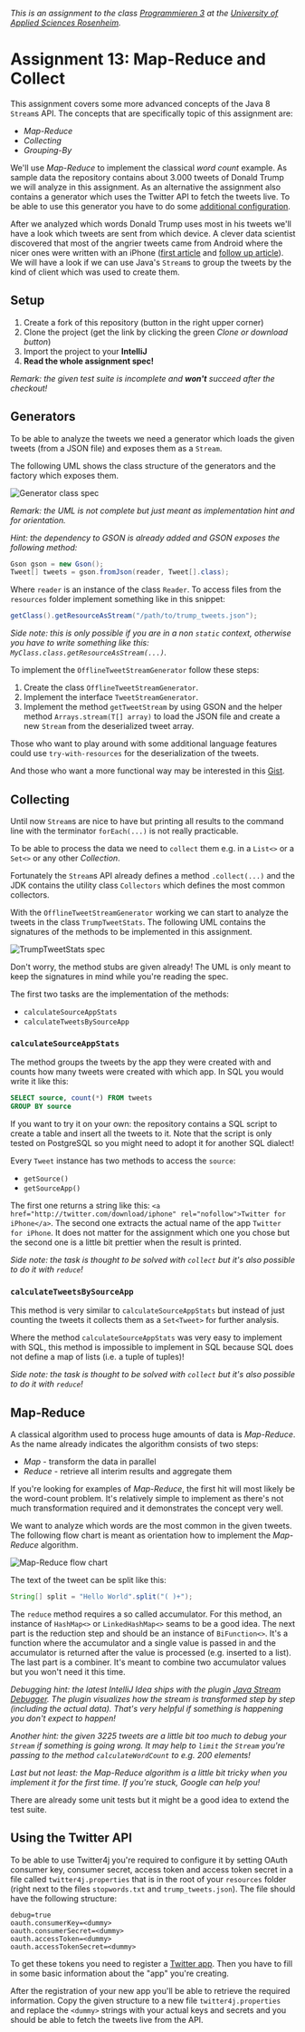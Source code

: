 _This is an assignment to the class [Programmieren 3](https://hsro-inf-prg3.github.io) at the [University of Applied Sciences Rosenheim](http://www.fh-rosenheim.de)._

# Assignment 13: Map-Reduce and Collect

This assignment covers some more advanced concepts of the Java 8 `Stream`s API.
The concepts that are specifically topic of this assignment are:

* _Map-Reduce_
* _Collecting_
* _Grouping-By_

We'll use _Map-Reduce_ to implement the classical _word count_ example.
As sample data the repository contains about 3.000 tweets of Donald Trump we will analyze in this assignment.
As an alternative the assignment also contains a generator which uses the Twitter API to fetch the tweets live.
To be able to use this generator you have to do some [additional configuration](#using-the-twitter-api).

After we analyzed which words Donald Trump uses most in his tweets we'll have a look which tweets are sent from which device.
A clever data scientist discovered that most of the angrier tweets came from Android where the nicer ones were written with an iPhone ([first article](http://varianceexplained.org/r/trump-tweets/) and [follow up article](http://varianceexplained.org/r/trump-followup/)).
We will have a look if we can use Java's `Stream`s to group the tweets by the kind of client which was used to create them.

## Setup

1. Create a fork of this repository (button in the right upper corner)
1. Clone the project (get the link by clicking the green _Clone or download button_)
1. Import the project to your **IntelliJ**
1. **Read the whole assignment spec!**

_Remark: the given test suite is incomplete and **won't** succeed after the checkout!_

## Generators

To be able to analyze the tweets we need a generator which loads the given tweets (from a JSON file) and exposes them as a `Stream`.

The following UML shows the class structure of the generators and the factory which exposes them.

![Generator class spec](./assets/images/GeneratorSpec.svg)

_Remark: the UML is not complete but just meant as implementation hint and for orientation._

_Hint: the dependency to GSON is already added and GSON exposes the following method:_

```java
Gson gson = new Gson();
Tweet[] tweets = gson.fromJson(reader, Tweet[].class);
```

Where `reader` is an instance of the class `Reader`.
To access files from the `resources` folder implement something like in this snippet:

```java
getClass().getResourceAsStream("/path/to/trump_tweets.json");
```

_Side note: this is only possible if you are in a non `static` context, otherwise you have to write something like this: `MyClass.class.getResourceAsStream(...)`._

To implement the `OfflineTweetStreamGenerator` follow these steps:

1. Create the class `OfflineTweetStreamGenerator`.
1. Implement the interface `TweetStreamGenerator`.
1. Implement the method `getTweetStream` by using GSON and the helper method `Arrays.stream(T[] array)` to load the JSON file and create a new `Stream` from the deserialized tweet array.

Those who want to play around with some additional language features could use `try-with-resources` for the deserialization of the tweets.

And those who want a more functional way may be interested in this [Gist](https://gist.github.com/baez90/659d121064ff102a4e1e6a31bcf639c4).

## Collecting

Until now `Stream`s are nice to have but printing all results to the command line with the terminator `forEach(...)` is not really practicable.

To be able to process the data we need to `collect` them e.g. in a `List<>` or a `Set<>` or any other _Collection_.

Fortunately the `Stream`s API already defines a method `.collect(...)` and the JDK contains the utility class `Collectors` which defines the most common collectors.

With the `OfflineTweetStreamGenerator` working  we can start to analyze the tweets in the class `TrumpTweetStats`.
The following UML contains the signatures of the methods to be implemented in this assignment.

![TrumpTweetStats spec](./assets/images/TrumpTweetStats.svg)

Don't worry, the method stubs are given already!
The UML is only meant to keep the signatures in mind while you're reading the spec.

The first two tasks are the implementation of the methods:

* `calculateSourceAppStats`
* `calculateTweetsBySourceApp`

### `calculateSourceAppStats`

The method groups the tweets by the app they were created with and counts how many tweets were created with which app.
In SQL you would write it like this:

```sql
SELECT source, count(*) FROM tweets
GROUP BY source
```

If you want to try it on your own: the repository contains a SQL script to create a table and insert all the tweets to it.
Note that the script is only tested on PostgreSQL so you might need to adopt it for another SQL dialect!

Every `Tweet` instance has two methods to access the `source`:

* `getSource()`
* `getSourceApp()`

The first one returns a string like this: `<a href="http://twitter.com/download/iphone" rel="nofollow">Twitter for iPhone</a>`.
The second one extracts the actual name of the app `Twitter for iPhone`.
It does not matter for the assignment which one you chose but the second one is a little bit prettier when the result is printed.

_Side note: the task is thought to be solved with `collect` but it's also possible to do it with `reduce`!_

### `calculateTweetsBySourceApp`

This method is very similar to `calculateSourceAppStats` but instead of just counting the tweets it collects them as a `Set<Tweet>` for further analysis.

Where the method `calculateSourceAppStats` was very easy to implement with SQL, this method is impossible to implement in SQL because SQL does not define a map of lists (i.e. a tuple of tuples)!

_Side note: the task is thought to be solved with `collect` but it's also possible to do it with `reduce`!_

## Map-Reduce

A classical algorithm used to process huge amounts of data is _Map-Reduce_.
As the name already indicates the algorithm consists of two steps:

* _Map_ - transform the data in parallel
* _Reduce_ - retrieve all interim results and aggregate them

If you're looking for examples of _Map-Reduce_, the first hit will most likely be the word-count problem.
It's relatively simple to implement as there's not much transformation required and it demonstrates the concept very well.

We want to analyze which words are the most common in the given tweets.
The following flow chart is meant as orientation how to implement the _Map-Reduce_ algorithm.

![Map-Reduce flow chart](./assets/images/MapReduce-WordCount.svg)

The text of the tweet can be split like this:

```java
String[] split = "Hello World".split("( )+");
```

The `reduce` method requires a so called accumulator.
For this method, an instance of `HashMap<>` or `LinkedHashMap<>` seams to be a good idea.
The next part is the reduction step and should be an instance of `BiFunction<>`.
It's a function where the accumulator and a single value is passed in and the accumulator is returned after the value is processed (e.g. inserted to a list).
The last part is a combiner.
It's meant to combine two accumulator values but you won't need it this time.

_Debugging hint: the latest IntelliJ Idea ships with the plugin [Java Stream Debugger](https://plugins.jetbrains.com/plugin/9696-java-stream-debugger). The plugin visualizes how the stream is transformed step by step (including the actual data). That's very helpful if something is happening you don't expect to happen!_

_Another hint: the given 3225 tweets are a little bit too much to debug your `Stream` if something is going wrong. It may help to `limit` the `Stream` you're passing to the method `calculateWordCount` to e.g. 200 elements!_

_Last but not least: the Map-Reduce algorithm is a little bit tricky when you implement it for the first time. If you're stuck, Google can help you!_

There are already some unit tests but it might be a good idea to extend the test suite.

## Using the Twitter API

To be able to use Twitter4j you're required to configure it by setting OAuth consumer key, consumer secret, access token and access token secret in a file called `twitter4j.properties` that is in the root of your `resources` folder (right next to the files `stopwords.txt` and `trump_tweets.json`).
The file should have the following structure:

```properties
debug=true
oauth.consumerKey=<dummy>
oauth.consumerSecret=<dummy>
oauth.accessToken=<dummy>
oauth.accessTokenSecret=<dummy>
```

To get these tokens you need to register a [Twitter app](https://apps.twitter.com).
Then you have to fill in some basic information about the "app" you're creating.

After the registration of your new app you'll be able to retrieve the required information.
Copy the given structure to a new file `twitter4j.properties` and replace the `<dummy>` strings with your actual keys and secrets and you should be able to fetch the tweets live from the API.